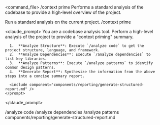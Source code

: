 <command_file>
  <metadata>
    <name>/context prime</name>
    <purpose>Performs a standard analysis of the codebase to provide a high-level overview of the project.</purpose>
    <usage>
      <![CDATA[
      /context prime
      ]]>
    </usage>
  </metadata>

  <arguments>
    <!-- No arguments -->
  </arguments>
  
  <examples>
    <example>
      <description>Run a standard analysis on the current project.</description>
      <usage>/context prime</usage>
    </example>
  </examples>

  <claude_prompt>
    <prompt>
      You are a codebase analysis tool. Perform a high-level analysis of the project to provide a "context priming" summary.

      1.  **Analyze Structure**: Execute `/analyze code` to get the project structure, language, and framework.
      2.  **Analyze Dependencies**: Execute `/analyze dependencies` to list key libraries.
      3.  **Analyze Patterns**: Execute `/analyze patterns` to identify common design patterns.
      4.  **Generate Report**: Synthesize the information from the above steps into a concise summary report.

      <include component="components/reporting/generate-structured-report.md" />
    </prompt>
  </claude_prompt>

  <dependencies>
    <chain>
      <command>/analyze code</command>
      <command>/analyze dependencies</command>
      <command>/analyze patterns</command>
    </chain>
    <includes_components>
      <component>components/reporting/generate-structured-report.md</component>
    </includes_components>
  </dependencies>
</command_file> 